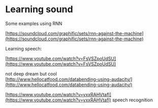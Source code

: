 # Learning sound

Some examples using RNN

[https://soundcloud.com/graphific/sets/rnn-against-the-machine](https://soundcloud.com/graphific/sets/rnn-against-the-machine)

Learning speech:

[https://www.youtube.com/watch?v=FsVSZpoUdSU](https://www.youtube.com/watch?v=FsVSZpoUdSU)

not deep dream but cool  
[http://www.hellocatfood.com/databending-using-audacity/](http://www.hellocatfood.com/databending-using-audacity/)

[https://www.youtube.com/watch?v=yxxRAHVtafI](https://www.youtube.com/watch?v=yxxRAHVtafI) speech recognition

